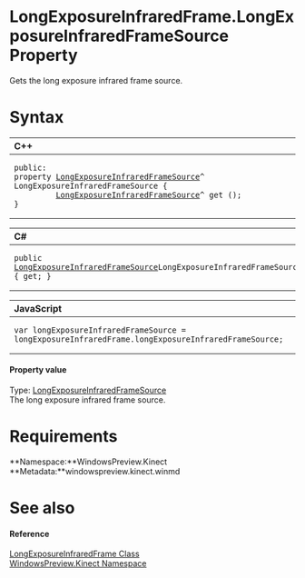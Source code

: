 LongExposureInfraredFrame.LongExposureInfraredFrameSource Property  
==================================================================  

Gets the long exposure infrared frame source. <span id="syntaxSection"></span>

Syntax  
======  

<table>
<colgroup>
<col width="100%" />
</colgroup>
<thead>
<tr class="header">
<th align="left">C++</th>
</tr>
</thead>
<tbody>
<tr class="odd">
<td align="left"><pre><code>public:  
property <a href="../../LongExposureInfraredFram.md">LongExposureInfraredFrameSource</a>^ LongExposureInfraredFrameSource {  
         <a href="../../LongExposureInfraredFram.md">LongExposureInfraredFrameSource</a>^ get ();  
}</code></pre></td>
</tr>
</tbody>
</table>

<table>
<colgroup>
<col width="100%" />
</colgroup>
<thead>
<tr class="header">
<th align="left">C#</th>
</tr>
</thead>
<tbody>
<tr class="odd">
<td align="left"><pre><code>public <a href="../../LongExposureInfraredFram.md">LongExposureInfraredFrameSource</a>LongExposureInfraredFrameSource { get; }</code></pre></td>
</tr>
</tbody>
</table>

<table>
<colgroup>
<col width="100%" />
</colgroup>
<thead>
<tr class="header">
<th align="left">JavaScript</th>
</tr>
</thead>
<tbody>
<tr class="odd">
<td align="left"><pre><code>var longExposureInfraredFrameSource = longExposureInfraredFrame.longExposureInfraredFrameSource;</code></pre></td>
</tr>
</tbody>
</table>

<span id="ID4ER"></span>
#### Property value  

Type: [LongExposureInfraredFrameSource](../../LongExposureInfraredFram.md)  
The long exposure infrared frame source.  

<span id="requirements"></span>

Requirements  
============  

**Namespace:**WindowsPreview.Kinect  
**Metadata:**windowspreview.kinect.winmd  

<span id="ID4E3"></span>

See also  
========  

<span id="ID4E5"></span>
#### Reference  

[LongExposureInfraredFrame Class](../../LongExposureInfraredFrame.md)  
 [WindowsPreview.Kinect Namespace](../../../Kinect.md)  



<!--Please do not edit the data in the comment block below.-->
<!--
TOCTitle : LongExposureInfraredFrameSource Property
RLTitle : LongExposureInfraredFrame.LongExposureInfraredFrameSource Property
KeywordK : LongExposureInfraredFrameSource property
KeywordK : LongExposureInfraredFrame.LongExposureInfraredFrameSource property
KeywordF : WindowsPreview.Kinect.LongExposureInfraredFrame.LongExposureInfraredFrameSource
KeywordF : LongExposureInfraredFrame.LongExposureInfraredFrameSource
KeywordF : LongExposureInfraredFrameSource
KeywordF : WindowsPreview.Kinect.LongExposureInfraredFrame.LongExposureInfraredFrameSource
KeywordA : P:WindowsPreview.Kinect.LongExposureInfraredFrame.LongExposureInfraredFrameSource
AssetID : P:WindowsPreview.Kinect.LongExposureInfraredFrame.LongExposureInfraredFrameSource
Locale : en-us
CommunityContent : 1
APIType : Managed
APILocation : windowspreview.kinect.winmd
APIName : WindowsPreview.Kinect.LongExposureInfraredFrame.LongExposureInfraredFrameSource
TargetOS : Windows
TopicType : kbSyntax
DevLang : VB
DevLang : CSharp
DevLang : JavaScript
DevLang : C++
DocSet : K4Wv2
ProjType : K4Wv2Proj
Technology : Kinect for Windows
Product : Kinect for Windows SDK v2
productversion : 20
-->
